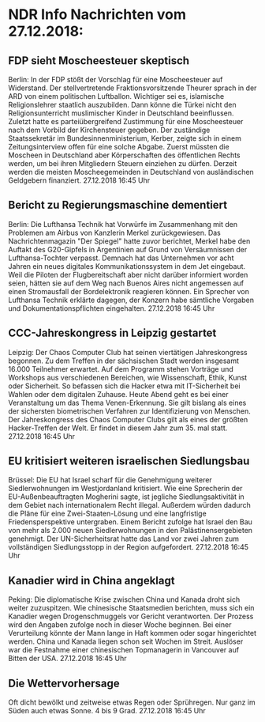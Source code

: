 # NDR Info Nachrichten vom 27.12.2018:


## FDP sieht Moscheesteuer skeptisch
Berlin: In der FDP stößt der Vorschlag für eine Moscheesteuer auf Widerstand. Der stellvertretende Fraktionsvorsitzende Theurer sprach in der ARD von einem politischen Luftballon. Wichtiger sei es, islamische Religionslehrer staatlich auszubilden. Dann könne die Türkei nicht den Religionsunterricht muslimischer Kinder in Deutschland beeinflussen. Zuletzt hatte es parteiübergreifend Zustimmung für eine Moscheesteuer nach dem Vorbild der Kirchensteuer gegeben. Der zuständige Staatssekretär im Bundesinnenministerium, Kerber, zeigte sich in einem Zeitungsinterview offen für eine solche Abgabe. Zuerst müssten die Moscheen in Deutschland aber Körperschaften des öffentlichen Rechts werden, um bei ihren Mitgliedern Steuern einziehen zu dürfen. Derzeit werden die meisten Moscheegemeinden in Deutschland von ausländischen Geldgebern finanziert. 27.12.2018 16:45 Uhr 

## Bericht zu Regierungsmaschine dementiert
Berlin: Die Lufthansa Technik hat Vorwürfe im Zusammenhang mit den Problemen am Airbus von Kanzlerin Merkel zurückgewiesen. Das Nachrichtenmagazin "Der Spiegel" hatte zuvor berichtet, Merkel habe den Auftakt des G20-Gipfels in Argentinien auf Grund von Versäumnissen der Lufthansa-Tochter verpasst. Demnach hat das Unternehmen vor acht Jahren ein neues digitales Kommunikationssystem in dem Jet eingebaut. Weil die Piloten der Flugbereitschaft aber nicht darüber informiert worden seien, hätten sie auf dem Weg nach Buenos Aires nicht angemessen auf einen Stromausfall der Bordelektronik reagieren können. Ein Sprecher von Lufthansa Technik erklärte dagegen, der Konzern habe sämtliche Vorgaben und Dokumentationspflichten eingehalten. 27.12.2018 16:45 Uhr 

## CCC-Jahreskongress in Leipzig gestartet
Leipzig: Der Chaos Computer Club hat seinen viertätigen Jahreskongress begonnen. Zu dem Treffen in der sächsischen Stadt werden insgesamt 16.000 Teilnehmer erwartet. Auf dem Programm stehen Vorträge und Workshops aus verschiedenen Bereichen, wie Wissenschaft, Ethik, Kunst oder Sicherheit. So befassen sich die Hacker etwa mit IT-Sicherheit bei Wahlen oder dem digitalen Zuhause. Heute Abend geht es bei einer Veranstaltung um das Thema Venen-Erkennung. Sie gilt bislang als eines der sichersten biometrischen Verfahren zur Identifizierung von Menschen. Der Jahreskongress des Chaos Computer Clubs gilt als eines der größten Hacker-Treffen der Welt. Er findet in diesem Jahr zum 35. mal statt. 27.12.2018 16:45 Uhr 

## EU kritisiert weiteren israelischen Siedlungsbau
Brüssel:	Die EU hat Israel scharf für die Genehmigung weiterer Siedlerwohnungen im Westjordanland kritisiert. Wie eine Sprecherin der EU-Außenbeauftragten Mogherini sagte, ist jegliche Siedlungsaktivität in dem Gebiet nach internationalem Recht illegal. Außerdem würden dadurch die Pläne für eine Zwei-Staaten-Lösung und eine langfristige Friedensperspektive untergraben. Einem Bericht zufolge hat Israel den Bau von mehr als 2.000 neuen Siedlerwohnungen in den Palästinensergebieten genehmigt. Der UN-Sicherheitsrat hatte das Land vor zwei Jahren zum vollständigen Siedlungsstopp in der Region aufgefordert. 27.12.2018 16:45 Uhr 

## Kanadier wird in China angeklagt
Peking: Die diplomatische Krise zwischen China und Kanada droht sich weiter zuzuspitzen. Wie chinesische Staatsmedien berichten, muss sich ein Kanadier wegen Drogenschmuggels vor Gericht verantworten. Der Prozess wird den Angaben zufolge noch in dieser Woche beginnen. Bei einer Verurteilung könnte der Mann lange in Haft kommen oder sogar hingerichtet werden. China und Kanada liegen schon seit Wochen im Streit. Auslöser war die Festnahme einer chinesischen Topmanagerin in Vancouver auf Bitten der USA. 27.12.2018 16:45 Uhr 

## Die Wettervorhersage
Oft dicht bewölkt und zeitweise etwas Regen oder Sprühregen. Nur ganz im Süden auch etwas Sonne. 4 bis 9 Grad. 27.12.2018 16:45 Uhr 
